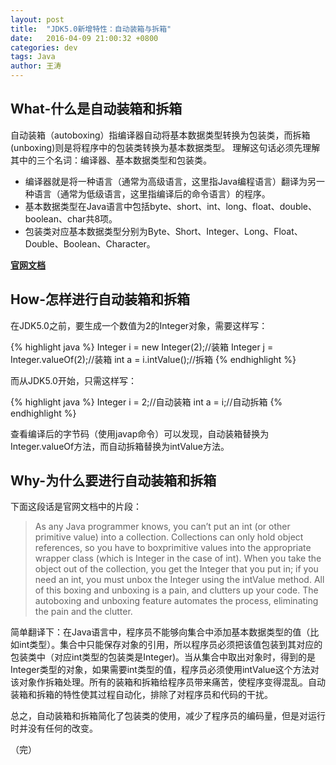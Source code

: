 ```yaml
---
layout: post
title:  "JDK5.0新增特性：自动装箱与拆箱"
date:   2016-04-09 21:00:32 +0800
categories: dev
tags: Java
author: 王涛
---
```

## What-什么是自动装箱和拆箱

自动装箱（autoboxing）指编译器自动将基本数据类型转换为包装类，而拆箱(unboxing)则是将程序中的包装类转换为基本数据类型。
理解这句话必须先理解其中的三个名词：编译器、基本数据类型和包装类。

 * 编译器就是将一种语言（通常为高级语言，这里指Java编程语言）翻译为另一种语言（通常为低级语言，这里指编译后的命令语言）的程序。
 * 基本数据类型在Java语言中包括byte、short、int、long、float、double、boolean、char共8项。
 * 包装类对应基本数据类型分别为Byte、Short、Integer、Long、Float、Double、Boolean、Character。
 
**[官网文档](http://docs.oracle.com/javase/1.5.0/docs/guide/language/autoboxing.html)**

## How-怎样进行自动装箱和拆箱

在JDK5.0之前，要生成一个数值为2的Integer对象，需要这样写：

{% highlight java %}
Integer i = new Integer(2);//装箱
Integer j = Integer.valueOf(2);//装箱
int a = i.intValue();//拆箱
{% endhighlight %}

而从JDK5.0开始，只需这样写：

{% highlight java %}
Integer i = 2;//自动装箱
int a = i;//自动拆箱
{% endhighlight %}

查看编译后的字节码（使用javap命令）可以发现，自动装箱替换为Integer.valueOf方法，而自动拆箱替换为intValue方法。

## Why-为什么要进行自动装箱和拆箱

下面这段话是官网文档中的片段：

 > As any Java programmer knows, you can’t put an int (or other primitive value) into a collection. Collections can only hold object references, so you have to boxprimitive values into the appropriate wrapper class (which is Integer in the case of int). When you take the object out of the collection, you get the Integer that you put in; if you need an int, you must unbox the Integer using the intValue method. All of this boxing and unboxing is a pain, and clutters up your code. The autoboxing and unboxing feature automates the process, eliminating the pain and the clutter.
 
 简单翻译下：在Java语言中，程序员不能够向集合中添加基本数据类型的值（比如int类型）。集合中只能保存对象的引用，所以程序员必须把该值包装到其对应的包装类中（对应int类型的包装类是Integer)。当从集合中取出对象时，得到的是Integer类型的对象，如果需要int类型的值，程序员必须使用intValue这个方法对该对象作拆箱处理。所有的装箱和拆箱给程序员带来痛苦，使程序变得混乱。自动装箱和拆箱的特性使其过程自动化，排除了对程序员和代码的干扰。
 
 总之，自动装箱和拆箱简化了包装类的使用，减少了程序员的编码量，但是对运行时并没有任何的改变。
 
 （完）
